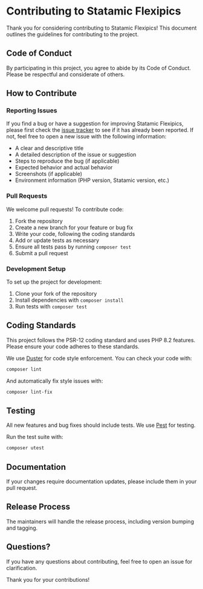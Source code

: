 # Contributing to Statamic Flexipics

Thank you for considering contributing to Statamic Flexipics! This document outlines the guidelines for contributing to the project.

## Code of Conduct

By participating in this project, you agree to abide by its Code of Conduct. Please be respectful and considerate of others.

## How to Contribute

### Reporting Issues

If you find a bug or have a suggestion for improving Statamic Flexipics, please first check the [issue tracker](https://github.com/pktharindu/statamic-flexipics/issues) to see if it has already been reported. If not, feel free to open a new issue with the following information:

- A clear and descriptive title
- A detailed description of the issue or suggestion
- Steps to reproduce the bug (if applicable)
- Expected behavior and actual behavior
- Screenshots (if applicable)
- Environment information (PHP version, Statamic version, etc.)

### Pull Requests

We welcome pull requests! To contribute code:

1. Fork the repository
2. Create a new branch for your feature or bug fix
3. Write your code, following the coding standards
4. Add or update tests as necessary
5. Ensure all tests pass by running `composer test`
6. Submit a pull request

### Development Setup

To set up the project for development:

1. Clone your fork of the repository
2. Install dependencies with `composer install`
3. Run tests with `composer test`

## Coding Standards

This project follows the PSR-12 coding standard and uses PHP 8.2 features. Please ensure your code adheres to these standards.

We use [Duster](https://github.com/tighten/duster) for code style enforcement. You can check your code with:

```bash
composer lint
```

And automatically fix style issues with:

```bash
composer lint-fix
```

## Testing

All new features and bug fixes should include tests. We use [Pest](https://pestphp.com/) for testing.

Run the test suite with:

```bash
composer utest
```

## Documentation

If your changes require documentation updates, please include them in your pull request.

## Release Process

The maintainers will handle the release process, including version bumping and tagging.

## Questions?

If you have any questions about contributing, feel free to open an issue for clarification.

Thank you for your contributions!
